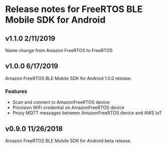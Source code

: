 # Release notes for FreeRTOS BLE Mobile SDK for Android

## v1.1.0 2/11/2019
   Name change from Amazon FreeRTOS to FreeRTOS
## v1.0.0 6/17/2019
   Amazon FreeRTOS BLE Mobile SDK for Android 1.0.0 release.
   ### Features
   - Scan and connect to AmazonFreeRTOS device
   - Provision WiFi credential on AmazonFreeRTOS device
   - Proxy MQTT messages between AmazonFreeRTOS device and AWS IoT
## v0.9.0 11/26/2018
   Amazon FreeRTOS BLE Mobile SDK for Android beta release.
